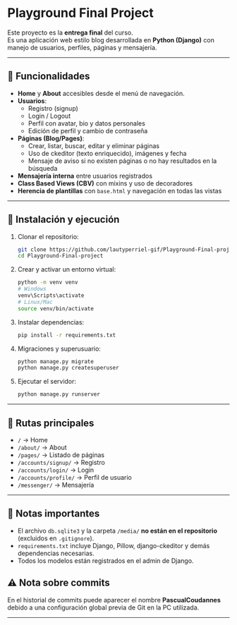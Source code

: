 # Playground Final Project

Este proyecto es la **entrega final** del curso.  
Es una aplicación web estilo blog desarrollada en **Python (Django)** con manejo de usuarios, perfiles, páginas y mensajería.

---

## 🚀 Funcionalidades

- **Home** y **About** accesibles desde el menú de navegación.
- **Usuarios**:
  - Registro (signup)
  - Login / Logout
  - Perfil con avatar, bio y datos personales
  - Edición de perfil y cambio de contraseña
- **Páginas (Blog/Pages)**:
  - Crear, listar, buscar, editar y eliminar páginas
  - Uso de ckeditor (texto enriquecido), imágenes y fecha
  - Mensaje de aviso si no existen páginas o no hay resultados en la búsqueda
- **Mensajería interna** entre usuarios registrados
- **Class Based Views (CBV)** con mixins y uso de decoradores
- **Herencia de plantillas** con `base.html` y navegación en todas las vistas

---

## 📂 Instalación y ejecución

1. Clonar el repositorio:
   ```bash
   git clone https://github.com/lautyperriel-gif/Playground-Final-project.git
   cd Playground-Final-project
   ```

2. Crear y activar un entorno virtual:
   ```bash
   python -m venv venv
   # Windows
   venv\Scripts\activate
   # Linux/Mac
   source venv/bin/activate
   ```

3. Instalar dependencias:
   ```bash
   pip install -r requirements.txt
   ```

4. Migraciones y superusuario:
   ```bash
   python manage.py migrate
   python manage.py createsuperuser
   ```

5. Ejecutar el servidor:
   ```bash
   python manage.py runserver
   ```

---

## 🔗 Rutas principales

- `/` → Home  
- `/about/` → About  
- `/pages/` → Listado de páginas  
- `/accounts/signup/` → Registro  
- `/accounts/login/` → Login  
- `/accounts/profile/` → Perfil de usuario  
- `/messenger/` → Mensajería  

---

## 📌 Notas importantes

- El archivo `db.sqlite3` y la carpeta `/media/` **no están en el repositorio** (excluidos en `.gitignore`).  
- `requirements.txt` incluye Django, Pillow, django-ckeditor y demás dependencias necesarias.  
- Todos los modelos están registrados en el admin de Django.  



## ⚠️ Nota sobre commits

En el historial de commits puede aparecer el nombre **PascualCoudannes** debido a una configuración global previa de Git en la PC utilizada.  

---
